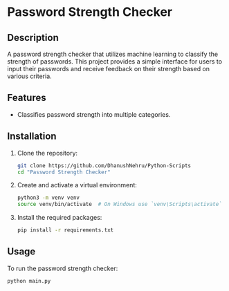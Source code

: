 # Password Strength Checker

## Description
A password strength checker that utilizes machine learning to classify the strength of passwords. This project provides a simple interface for users to input their passwords and receive feedback on their strength based on various criteria.

## Features
- Classifies password strength into multiple categories.

## Installation
1. Clone the repository:
   ```bash
   git clone https://github.com/DhanushNehru/Python-Scripts
   cd "Password Strength Checker"
2. Create and activate a virtual environment:
   ```bash
   python3 -m venv venv
   source venv/bin/activate  # On Windows use `venv\Scripts\activate`
3. Install the required packages:
   ```bash
   pip install -r requirements.txt
## Usage
To run the password strength checker:
   ```bash
   python main.py